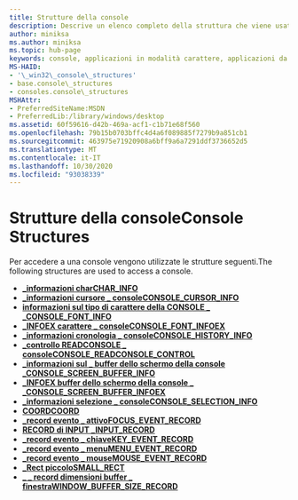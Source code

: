 ```yaml
---
title: Strutture della console
description: Descrive un elenco completo della struttura che viene usata per accedere a una console.
author: miniksa
ms.author: miniksa
ms.topic: hub-page
keywords: console, applicazioni in modalità carattere, applicazioni da riga di comando, applicazioni di terminale, api della console
MS-HAID:
- '\_win32\_console\_structures'
- base.console\_structures
- consoles.console\_structures
MSHAttr:
- PreferredSiteName:MSDN
- PreferredLib:/library/windows/desktop
ms.assetid: 60f59616-d42b-469a-acf1-c1b71e68f560
ms.openlocfilehash: 79b15b0703bffc4d4a6f089885f7279b9a851cb1
ms.sourcegitcommit: 463975e71920908a6bff9a6a7291ddf3736652d5
ms.translationtype: MT
ms.contentlocale: it-IT
ms.lasthandoff: 10/30/2020
ms.locfileid: "93038339"
---
```

# <a name="console-structures"></a><span data-ttu-id="92c8f-104">Strutture della console</span><span class="sxs-lookup"><span data-stu-id="92c8f-104">Console Structures</span></span>

<span data-ttu-id="92c8f-105">Per accedere a una console vengono utilizzate le strutture seguenti.</span><span class="sxs-lookup"><span data-stu-id="92c8f-105">The following structures are used to access a console.</span></span>

- [<span data-ttu-id="92c8f-106">**\_informazioni char**</span><span class="sxs-lookup"><span data-stu-id="92c8f-106">**CHAR\_INFO**</span></span>](char-info-str.md)
- [<span data-ttu-id="92c8f-107">**\_informazioni cursore \_ console**</span><span class="sxs-lookup"><span data-stu-id="92c8f-107">**CONSOLE\_CURSOR\_INFO**</span></span>](console-cursor-info-str.md)
- [<span data-ttu-id="92c8f-108">**informazioni sul tipo di carattere della CONSOLE \_ \_**</span><span class="sxs-lookup"><span data-stu-id="92c8f-108">**CONSOLE\_FONT\_INFO**</span></span>](console-font-info-str.md)
- [<span data-ttu-id="92c8f-109">**\_INFOEX carattere \_ console**</span><span class="sxs-lookup"><span data-stu-id="92c8f-109">**CONSOLE\_FONT\_INFOEX**</span></span>](console-font-infoex.md)
- [<span data-ttu-id="92c8f-110">**\_informazioni cronologia \_ console**</span><span class="sxs-lookup"><span data-stu-id="92c8f-110">**CONSOLE\_HISTORY\_INFO**</span></span>](console-history-info.md)
- [<span data-ttu-id="92c8f-111">**\_controllo READCONSOLE \_ console**</span><span class="sxs-lookup"><span data-stu-id="92c8f-111">**CONSOLE\_READCONSOLE\_CONTROL**</span></span>](console-readconsole-control.md)
- [<span data-ttu-id="92c8f-112">**\_informazioni sul \_ buffer dello schermo della console \_**</span><span class="sxs-lookup"><span data-stu-id="92c8f-112">**CONSOLE\_SCREEN\_BUFFER\_INFO**</span></span>](console-screen-buffer-info-str.md)
- [<span data-ttu-id="92c8f-113">**\_INFOEX buffer dello schermo della console \_ \_**</span><span class="sxs-lookup"><span data-stu-id="92c8f-113">**CONSOLE\_SCREEN\_BUFFER\_INFOEX**</span></span>](console-screen-buffer-infoex.md)
- [<span data-ttu-id="92c8f-114">**\_informazioni selezione \_ console**</span><span class="sxs-lookup"><span data-stu-id="92c8f-114">**CONSOLE\_SELECTION\_INFO**</span></span>](console-selection-info-str.md)
- [<span data-ttu-id="92c8f-115">**COORD**</span><span class="sxs-lookup"><span data-stu-id="92c8f-115">**COORD**</span></span>](coord-str.md)
- [<span data-ttu-id="92c8f-116">**\_record evento \_ attivo**</span><span class="sxs-lookup"><span data-stu-id="92c8f-116">**FOCUS\_EVENT\_RECORD**</span></span>](focus-event-record-str.md)
- [<span data-ttu-id="92c8f-117">**RECORD di INPUT \_**</span><span class="sxs-lookup"><span data-stu-id="92c8f-117">**INPUT\_RECORD**</span></span>](input-record-str.md)
- [<span data-ttu-id="92c8f-118">**\_record evento \_ chiave**</span><span class="sxs-lookup"><span data-stu-id="92c8f-118">**KEY\_EVENT\_RECORD**</span></span>](key-event-record-str.md)
- [<span data-ttu-id="92c8f-119">**\_record evento \_ menu**</span><span class="sxs-lookup"><span data-stu-id="92c8f-119">**MENU\_EVENT\_RECORD**</span></span>](menu-event-record-str.md)
- [<span data-ttu-id="92c8f-120">**\_record evento \_ mouse**</span><span class="sxs-lookup"><span data-stu-id="92c8f-120">**MOUSE\_EVENT\_RECORD**</span></span>](mouse-event-record-str.md)
- [<span data-ttu-id="92c8f-121">**\_Rect piccolo**</span><span class="sxs-lookup"><span data-stu-id="92c8f-121">**SMALL\_RECT**</span></span>](small-rect-str.md)
- [<span data-ttu-id="92c8f-122">**\_ \_ record dimensioni buffer \_ finestra**</span><span class="sxs-lookup"><span data-stu-id="92c8f-122">**WINDOW\_BUFFER\_SIZE\_RECORD**</span></span>](window-buffer-size-record-str.md)
